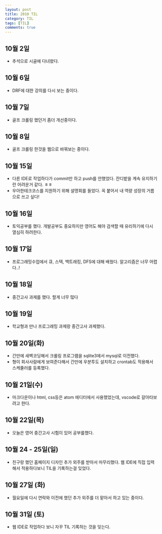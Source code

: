 ```yaml
---
layout: post
title: 2010 TIL
category: TIL
tags: [TIL]
comments: true
---
```


## 10월 2일

- 추석으로 시골에 다녀왔다.

## 10월 6일

- DRF에 대한 강의를 다시 보는 중이다.

## 10월 7일

- 골프 크롤링 했던거 좀더 개선중이다.

## 10월 8일

- 골프 크롤링 한것을 웹으로 바꿔보는 중이다.

## 10월 15일

- 다른 IDE로 작업하다가 commit만 하고 push를 안했었다. 잔디밭을 계속 유지하기란 어려운거 같다. ㅎㅎ
- 우아한테크코스를 지원하기 위해 설명회를 들었다. 꼭 붙어서 내 역량 성장의 거름으로 쓰고 싶다!

## 10월 16일

- 토익공부를 했다. 개발공부도 중요하지만 영어도 해야 검색할 때 유리하기에 다시 열심히 하려한다.

## 10월 17일

- 프로그래밍수업에서 큐, 스택, 백트래킹, DFS에 대해 배웠다. 알고리즘은 너무 어렵다..!

## 10월 18일

- 중간고사 과제를 했다. 할게 너무 많다

## 10월 19일

- 학교형과 만나 프로그래밍 과제랑 중간고사 과제했다.

## 10월 20일(화)

- 간만에 새벽코딩해서 크롤링 프로그램을 sqlite3에서 mysql로 이전했다.
- 형이 회사사람에게 보여준다해서 간만에 우분투도 설치하고 crontab도 적용해서 스케쥴러를 등록했다.

## 10월 21일(수)

- 마크다운이나 html, css등은 atom 에디터에서 사용했었는데, vscode로 갈아타보려고 한다.

## 10월 22일(목)

- 오늘은 영어 중간고사 시험이 있어 공부를했다.

## 10월 24 - 25일(일)

- 친구랑 했던 홈페이지 디자인 추가 외주를 받아서 마무리했다. 웹 IDE에 직접 입력해서 적용하다보니 TIL을 기록하는걸 잊었다.

## 10월 27일 (화)

- 월요일에 다시 연락와 이전에 했던 추가 외주를 더 맡아서 하고 있는 중이다.

## 10월 31일 (토)

- 웹 IDE로 작업하다 보니 자꾸 TIL 기록하는 것을 잊는다.
